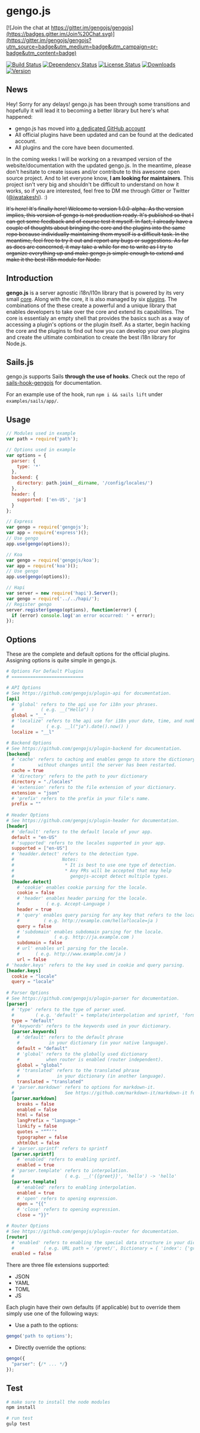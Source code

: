 gengo.js  
========

[![Join the chat at https://gitter.im/gengojs/gengojs](https://badges.gitter.im/Join%20Chat.svg)](https://gitter.im/gengojs/gengojs?utm_source=badge&utm_medium=badge&utm_campaign=pr-badge&utm_content=badge)

[![Build Status](https://travis-ci.org/gengojs/gengojs.svg?branch=master)](https://travis-ci.org/gengojs/gengojs)
[![Dependency Status](https://david-dm.org/gengojs/gengojs.svg)](https://github.com/gengojs/gengojs/blob/master/package.json)
[![License Status](http://img.shields.io/npm/l/gengojs.svg)](https://github.com/gengojs/gengojs/blob/master/LICENSE) 
[![Downloads](http://img.shields.io/npm/dm/gengojs.svg)](https://www.npmjs.com/package/gengojs) 
[![Version](http://img.shields.io/npm/v/gengojs.svg)](https://www.npmjs.com/package/gengojs)


## News

Hey! Sorry for any delays! gengo.js has been through some transitions and hopefully it will lead it to becoming a better library but here's what happened:
* gengo.js has moved into [a dedicated GitHub account](https://github.com/gengojs)
* All official plugins have been updated and can be found at the dedicated account.
* All plugins and the core have been documented.

In the coming weeks I will be working on a revamped version of the website/documentation with the updated gengo.js. In the meantime,
please don't hesitate to create issues and/or contribute to this awesome open source project. And to let everyone know, **I am looking for maintainers**. This project isn't very big and shouldn't be difficult to understand on how it works, so if you are interested, feel free to DM me through Gitter or Twitter ([@iwatakeshi](https://twitter.com/iwatakeshi)). :)

~~It's here! It's finally here! Welcome to version 1.0.0-alpha. As the version implies, this version of gengo is not production ready. It's published so that I can get some feedback and of course test it myself. In fact, I already have a couple of thoughts about bringing the core and the plugins into the same repo because individually maintaining them myself is a difficult task. In the meantime, feel free to try it out and report any bugs or suggestions. As far as docs are concerned, it may take a while for me to write as I try to organize everything up and make gengo.js simple enough to extend and make it the best i18n module for Node.~~

## Introduction

**gengo.js** is a server agnostic i18n/l10n library that is powered by its very small [core](https://github.com/gengojs/core). Along with the core, it is also managed by six [plugins](https://github.com/gengojs?utf8=%E2%9C%93&query=plugin). The combinations of the these create a powerful and a unique library that enables developers to take over the core and extend its capabilities. The core is essentialy an empty shell that provides the basics such as a way of accessing a plugin's options or the plugin itself. As a starter, begin hacking the core and the plugins to find out how you can develop your own plugins and create the ultimate combination to create the best i18n library for Node.js.

## Sails.js

gengo.js supports Sails **through the use of hooks**. Check out the repo of [sails-hook-gengojs](https://github.com/gengojs/sails-hook-gengojs) for documentation. 

For an example use of the hook, run `npm i && sails lift` under `examples/sails/app/`.

## Usage

```javascript
// Modules used in example
var path = require('path');

// Options used in example
var options = {
  parser: {
    type: '*'
  },
  backend: {
    directory: path.join(__dirname, '/config/locales/')
  },
  header: {
    supported: ['en-US', 'ja']
  }
};

// Express
var gengo = require('gengojs');
var app = require('express')();
// Use gengo
app.use(gengo(options));

// Koa
var gengo = require('gengojs/koa');
var app = require('koa')();
// Use gengo
app.use(gengo(options));

// Hapi
var server = new require('hapi').Server();
var gengo = require('../../hapi/');
// Register gengo
server.register(gengo(options), function(error) {
  if (error) console.log('an error occurred: ' + error);
});

```

## Options

These are the complete and default options for the official plugins. Assigning options is quite simple in gengo.js.

```toml
# Options For Default Plugins
# ===========================

# API Options
# See https://github.com/gengojs/plugin-api for documentation.
[api]
  # 'global' refers to the api use for i18n your phrases. 
  #          ( e.g. __("Hello") )
  global = "__"
  # 'localize' refers to the api use for i18n your date, time, and number. 
  #            ( e.g. __l("ja").date().now() )
  localize = "__l"

# Backend Options
# See https://github.com/gengojs/plugin-backend for documentation.
[backend]
  # 'cache' refers to caching and enables gengo to store the dictionary 
  #         without changes until the server has been restarted.
  cache = true
  # 'directory' refers to the path to your dictionary
  directory = "./locales"
  # 'extension' refers to the file extension of your dictionary.
  extension = "json"
  # 'prefix' refers to the prefix in your file's name.
  prefix = ""
  
# Header Options
# See https://github.com/gengojs/plugin-header for documentation.
[header]
  # 'default' refers to the default locale of your app.
  default = "en-US"
  # 'supported' refers to the locales supported in your app.
  supported = ["en-US"]
  # 'headder.detect' refers to the detection type. 
  #                  Notes: 
  #                   * It is best to use one type of detection.
  #                   * Any PRs will be accepted that may help 
  #                     gengojs-accept detect multiple types.
  [header.detect]
    # 'cookie' enables cookie parsing for the locale.
    cookie = false
    # 'header' enables header parsing for the locale.
    #          ( e.g. Accept-Language )
    header = true
    # 'query' enables query parsing for any key that refers to the locale.
    #         ( e.g. http://example.com/hello?locale=ja )
    query = false
    # 'subdomain' enables subdomain parsing for the locale.
    #             ( e.g. http://ja.example.com )
    subdomain = false
    # url' enables url parsing for the locale.
    #      ( e.g. http://www.example.com/ja )
    url = false
# 'header.keys' refers to the key used in cookie and query parsing.
[header.keys]
  cookie = "locale"
  query = "locale"
  
# Parser Options
# See https://github.com/gengojs/plugin-parser for documentation.
[parser]
  # 'type' refers to the type of parser used.
  #        ( e.g. 'default' = template/interpolation and sprintf, 'format' = message format, '*' = all/auto )
  type = "default"
  # 'keywords' refers to the keywords used in your dictionary.
  [parser.keywords]
    # 'default' refers to the default phrase 
    #           in your dictionary (in your native language).
    default = "default"
    # 'global' refers to the globally used dictionary 
    #          when router is enabled (router independent).
    global = "global"
    # 'translated' refers to the translated phrase 
    #              in your dictionary (in another language).
    translated = "translated"
  # 'parser.markdown' refers to options for markdown-it.
  #                   See https://github.com/markdown-it/markdown-it for documentation.
  [parser.markdown]
    breaks = false
    enabled = false
    html = false
    langPrefix = "language-"
    linkify = false
    quotes = "“”‘’"
    typographer = false
    xhtmlOut = false
  # 'parser.sprintf' refers to sprintf
  [parser.sprintf]
    # 'enabled' refers to enabling sprintf.
    enabled = true
  # 'parser.template' refers to interpolation.
  #                   ( e.g. __('{{greet}}', 'hello') -> 'hello'
  [parser.template]
    # 'enabled' refers to enabling interpolation.
    enabled = true
    # 'open' refers to opening expression.
    open = "{{"
    # 'close' refers to opening expression.
    close = "}}"

# Router Options
# See https://github.com/gengojs/plugin-router for documentation.
[router]
  # 'enabled' refers to enabling the special data structure in your dictionary.
  #           ( e.g. URL path = '/greet/', Dictionary = { 'index': {'greet': { /* ... */ } } } )
  enabled = false
```

There are three file extensions supported:
* JSON
* YAML
* TOML
* JS

Each plugin have their own defaults (if applicable) but to override them simply use one of the following ways:

* Use a path to the options:

```javascript
gengo('path to options');
```
* Directly override the options:

```javascript
gengo({
  "parser": {/* ... */}
});
```

## Test

```bash
# make sure to install the node modules
npm install

# run test
gulp test
```
